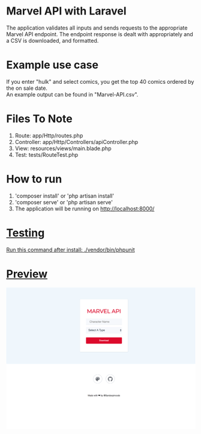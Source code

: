 # Marvel API with Laravel
The application validates all inputs and sends requests to the appropriate Marvel API endpoint. The endpoint response is dealt with appropriately and a CSV is downloaded, and formatted.
<br/>

# Example use case
If you enter "hulk" and select comics, you get the top 40 comics ordered by the on sale date.
<br/>
An example output can be found in "Marvel-API.csv".



# Files To Note
1. Route: app/Http/routes.php
2. Controller: app/Http/Controllers/apiController.php
3. View: resources/views/main.blade.php
4. Test: tests/RouteTest.php

# How to run
1. 'composer install' or 'php artisan install'
2. 'composer serve' or 'php artisan serve'
3. The application will be running on <a href>http://localhost:8000/

# Testing
Run this command after install: ./vendor/bin/phpunit
<br/>

# Preview

![Alt text](/example.png?raw=true "Title")
